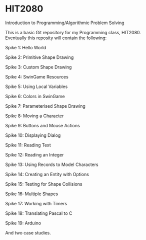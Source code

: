HIT2080
=======

Introduction to Programming/Algorithmic Problem Solving

This is a basic Git repository for my Programming class, HIT2080. Eventually this reposity will contain the following:

Spike 1: Hello World

Spike 2: Primitive Shape Drawing

Spike 3: Custom Shape Drawing

Spike 4: SwinGame Resources

Spike 5: Using Local Variables 

Spike 6: Colors in SwinGame 

Spike 7: Parameterised Shape Drawing 

Spike 8: Moving a Character 

Spike 9: Buttons and Mouse Actions 

Spike 10: Displaying Dialog 

Spike 11: Reading Text

Spike 12: Reading an Integer

Spike 13: Using Records to Model Characters 

Spike 14: Creating an Entity with Options 

Spike 15: Testing for Shape Collisions 

Spike 16: Multiple Shapes 

Spike 17: Working with Timers

Spike 18: Translating Pascal to C 

Spike 19: Arduino

And two case studies.

